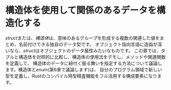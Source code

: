 <!-- # Using Structs to Structure Related Data -->

# 構造体を使用して関係のあるデータを構造化する

<!-- A *struct*, or *structure*, is a custom data type that lets us name and -->
<!-- package together multiple related values that make up a meaningful group. If -->
<!-- you're familiar with an object-oriented language, a *struct* is like an -->
<!-- object's data attributes. In this chapter, we’ll compare and contrast tuples -->
<!-- with structs demonstrate how to use structs, and discuss how to define methods -->
<!-- and associated functions to specify behavior associated with a struct’s data. -->
<!-- Structs and enums (discussed in Chapter 6) are the building blocks for creating -->
<!-- new types in your program’s domain to take full advantage of Rust's compile -->
<!-- time type checking. -->

*struct*または、*構造体*は、意味のあるグループを形成する複数の関連した値をまとめ、名前付けできる独自のデータ型です。
オブジェクト指向言語に造詣が深いなら、*struct*はオブジェクトのデータ属性みたいなものです。
この章では、タプルと構造体を対照的に比較し、構造体の使用法をデモし、メソッドや関連関数を定義して、
構造体のデータに紐付く振る舞いを指定する方法について議論します。構造体と*enum*(第6章で議論します)は、
自分のプログラム領域で新しい型を定義し、Rustのコンパイル時型精査機能をフル活用する構成要素になります。
